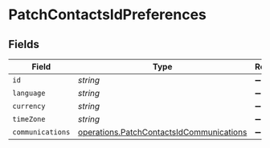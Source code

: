 # PatchContactsIdPreferences


## Fields

| Field                                                                                                | Type                                                                                                 | Required                                                                                             | Description                                                                                          |
| ---------------------------------------------------------------------------------------------------- | ---------------------------------------------------------------------------------------------------- | ---------------------------------------------------------------------------------------------------- | ---------------------------------------------------------------------------------------------------- |
| `id`                                                                                                 | *string*                                                                                             | :heavy_minus_sign:                                                                                   | N/A                                                                                                  |
| `language`                                                                                           | *string*                                                                                             | :heavy_minus_sign:                                                                                   | N/A                                                                                                  |
| `currency`                                                                                           | *string*                                                                                             | :heavy_minus_sign:                                                                                   | N/A                                                                                                  |
| `timeZone`                                                                                           | *string*                                                                                             | :heavy_minus_sign:                                                                                   | N/A                                                                                                  |
| `communications`                                                                                     | [operations.PatchContactsIdCommunications](../../models/operations/patchcontactsidcommunications.md) | :heavy_minus_sign:                                                                                   | N/A                                                                                                  |